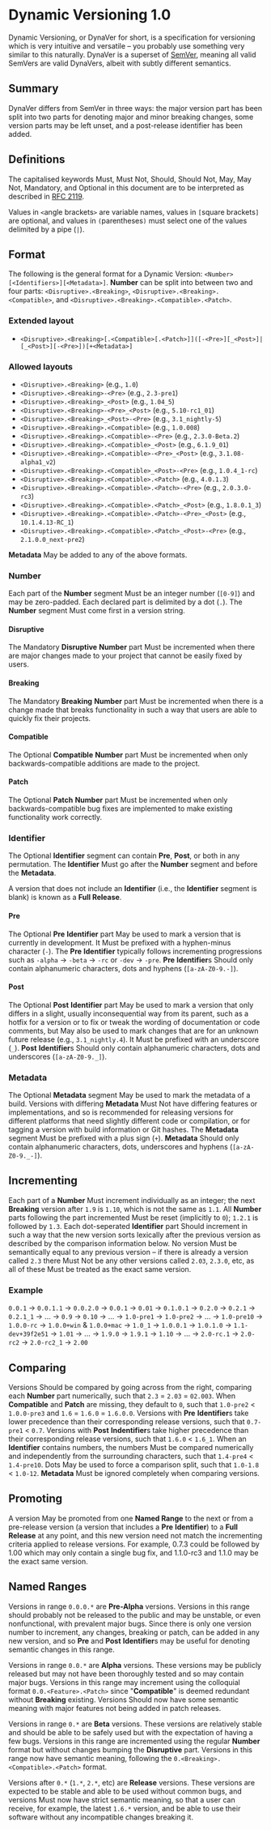 # Dynamic Versioning 1.0

Dynamic Versioning, or DynaVer for short, is a specification for versioning which is very intuitive and versatile &ndash; you probably use something very similar to this naturally.
DynaVer is a superset of [SemVer](https://github.com/semver/semver), meaning all valid SemVers are valid DynaVers, albeit with subtly different semantics.

## Summary
DynaVer differs from SemVer in three ways: the major version part has been split into two parts for denoting major and minor breaking changes, some version parts may be left unset, and a post-release identifier has been added.

## Definitions
The capitalised keywords Must, Must Not, Should, Should Not, May, May Not, Mandatory, and Optional in this document are to be interpreted as described in [RFC 2119](https://datatracker.ietf.org/doc/html/rfc2119).

Values in `<`angle brackets`>` are variable names, values in `[`square brackets`]` are optional, and values in `(`parentheses`)` must select one of the values delimited by a pipe (`|`).

## Format
The following is the general format for a Dynamic Version: `<Number>[<Identifiers>][<Metadata>]`. **Number** can be split into between two and four parts: `<Disruptive>.<Breaking>`, `<Disruptive>.<Breaking>.<Compatible>`, and `<Disruptive>.<Breaking>.<Compatible>.<Patch>`.

### Extended layout
- `<Disruptive>.<Breaking>[.<Compatible>[.<Patch>]]([-<Pre>][_<Post>]|[_<Post>][-<Pre>])[+<Metadata>]`

### Allowed layouts
- `<Disruptive>.<Breaking>` (e.g., `1.0`)
- `<Disruptive>.<Breaking>-<Pre>` (e.g., `2.3-pre1`)
- `<Disruptive>.<Breaking>_<Post>` (e.g., `1.04_5`)
- `<Disruptive>.<Breaking>-<Pre>_<Post>` (e.g., `5.10-rc1_01`)
- `<Disruptive>.<Breaking>_<Post>-<Pre>` (e.g., `3.1_nightly-5`)
- `<Disruptive>.<Breaking>.<Compatible>` (e.g., `1.0.008`)
- `<Disruptive>.<Breaking>.<Compatible>-<Pre>` (e.g., `2.3.0-Beta.2`)
- `<Disruptive>.<Breaking>.<Compatible>_<Post>` (e.g., `6.1.9_01`)
- `<Disruptive>.<Breaking>.<Compatible>-<Pre>_<Post>` (e.g., `3.1.08-alpha1_v2`)
- `<Disruptive>.<Breaking>.<Compatible>_<Post>-<Pre>` (e.g., `1.0.4_1-rc`)
- `<Disruptive>.<Breaking>.<Compatible>.<Patch>` (e.g., `4.0.1.3`)
- `<Disruptive>.<Breaking>.<Compatible>.<Patch>-<Pre>` (e.g., `2.0.3.0-rc3`)
- `<Disruptive>.<Breaking>.<Compatible>.<Patch>_<Post>` (e.g., `1.8.0.1_3`)
- `<Disruptive>.<Breaking>.<Compatible>.<Patch>-<Pre>_<Post>` (e.g., `10.1.4.13-RC_1`)
- `<Disruptive>.<Breaking>.<Compatible>.<Patch>_<Post>-<Pre>` (e.g., `2.1.0.0_next-pre2`)

**Metadata** May be added to any of the above formats.

### Number

Each part of the **Number** segment Must be an integer number (`[0-9]`) and may be zero-padded. Each declared part is delimited by a dot (`.`). The **Number** segment Must come first in a version string.

#### Disruptive
The Mandatory **Disruptive** **Number** part Must be incremented when there are major changes made to your project that cannot be easily fixed by users.

#### Breaking
The Mandatory **Breaking** **Number** part Must be incremented when there is a change made that breaks functionality in such a way that users are able to quickly fix their projects.

#### Compatible
The Optional **Compatible** **Number** part Must be incremented when only backwards-compatible additions are made to the project.

#### Patch
The Optional **Patch** **Number** part Must be incremented when only backwards-compatible bug fixes are implemented to make existing functionality work correctly.

### Identifier

The Optional **Identifier** segment can contain **Pre**, **Post**, or both in any permutation. The **Identifier** Must go after the **Number** segment and before the **Metadata**.

A version that does not include an **Identifier** (i.e., the **Identifier** segment is blank) is known as a **Full Release**.

#### Pre
The Optional **Pre** **Identifier** part May be used to mark a version that is currently in development. It Must be prefixed with a hyphen-minus character (`-`). The **Pre** **Identifier** typically follows incrementing progressions such as `-alpha` &rarr; `-beta` &rarr; `-rc` or `-dev` &rarr; `-pre`. **Pre** **Identifier**s Should only contain alphanumeric characters, dots and hyphens (`[a-zA-Z0-9.-]`).

#### Post
The Optional **Post** **Identifier** part May be used to mark a version that only differs in a slight, usually inconsequential way from its parent, such as a hotfix for a version or to fix or tweak the wording of documentation or code comments, but May also be used to mark changes that are for an unknown future release (e.g., `3.1_nightly.4`). It Must be prefixed with an underscore (`_`). **Post** **Identifier**s Should only contain alphanumeric characters, dots and underscores (`[a-zA-Z0-9._]`).

### Metadata
The Optional **Metadata** segment May be used to mark the metadata of a build. Versions with differing **Metadata** Must Not have differing features or implementations, and so is recommended for releasing versions for different platforms that need slightly different code or compilation, or for tagging a version with build information or Git hashes. The **Metadata** segment Must be prefixed with a plus sign (`+`). **Metadata** Should only contain alphanumeric characters, dots, underscores and hyphens (`[a-zA-Z0-9._-]`).

## Incrementing
Each part of a **Number** Must increment individually as an integer; the next **Breaking** version after `1.9` is `1.10`, which is not the same as `1.1`. All **Number** parts following the part incremented Must be reset (implicitly to `0`); `1.2.1` is followed by `1.3`. Each dot-seperated **Identifier** part Should increment in such a way that the new version sorts lexically after the previous version as described by the comparison information below. No version Must be semantically equal to any previous version &ndash; if there is already a version called `2.3` there Must Not be any other versions called `2.03`, `2.3.0`, etc, as all of these Must be treated as the exact same version.

### Example
`0.0.1` &rarr; `0.0.1.1` &rarr; `0.0.2.0` &rarr; `0.0.1` &rarr; `0.01` &rarr; `0.1.0.1` &rarr; `0.2.0` &rarr; `0.2.1` &rarr; `0.2.1_1` &rarr; ... &rarr; `0.9` &rarr; `0.10` &rarr; ... &rarr; `1.0-pre1` &rarr; `1.0-pre2` &rarr; ... &rarr; `1.0-pre10` &rarr; `1.0.0-rc` &rarr; `1.0.0+win` & `1.0.0+mac` &rarr; `1.0_1` &rarr; `1.0.0.1` &rarr; `1.0.1.0` &rarr; `1.1-dev+39f2e51` &rarr; `1.01` &rarr; ... &rarr; `1.9.0` &rarr; `1.9.1` &rarr; `1.10` &rarr; ... &rarr; `2.0-rc.1` &rarr; `2.0-rc2` &rarr; `2.0-rc2_1` &rarr; `2.00`

## Comparing
Versions Should be compared by going across from the right, comparing each **Number** part numerically, such that `2.3` = `2.03` = `02.003`. When **Compatible** and **Patch** are missing, they default to `0`, such that `1.0-pre2` < `1.0.0-pre3` and `1.6` = `1.6.0` = `1.6.0.0`. Versions with **Pre** **Identifier**s take lower precedence than their corresponding release versions, such that `0.7-pre1` < `0.7`. Versions with **Post** **Indentifier**s take higher precedence than their corresponding release versions, such that `1.6.0` < `1.6_1`. When an **Identifier** contains numbers, the numbers Must be compared numerically and independently from the surrounding characters, such that `1.4-pre4` < `1.4-pre10`. Dots May be used to force a comparison split, such that `1.0-1.8` < `1.0-12`. **Metadata** Must be ignored completely when comparing versions.

## Promoting
A version May be promoted from one **Named Range** to the next or from a pre-release version (a version that includes a **Pre** **Identifier**) to a **Full Release** at any point, and this new version need not match the incrementing criteria applied to release versions. For example, 0.7.3 could be followed by 1.00 which may only contain a single bug fix, and 1.1.0-rc3 and 1.1.0 may be the exact same version.

## Named Ranges
Versions in range `0.0.0.*` are **Pre-Alpha** versions. Versions in this range should probably not be released to the public and may be unstable, or even nonfunctional, with prevalent major bugs. Since there is only one version number to increment, any changes, breaking or patch, can be added in any new version, and so **Pre** and **Post** **Identifier**s may be useful for denoting semantic changes in this range.

Versions in range `0.0.*` are **Alpha** versions. These versions may be publicly released but may not have been thoroughly tested and so may contain major bugs. Versions in this range may increment using the colloquial format `0.0.<Feature>.<Patch>` since "**Compatible**" is deemed redundant without **Breaking** existing. Versions Should now have some semantic meaning with major features not being added in patch releases.

Versions in range `0.*` are **Beta** versions. These versions are relatively stable and should be able to be safely used but with the expectation of having a few bugs. Versions in this range are incremented using the regular **Number** format but without changes bumping the **Disruptive** part. Versions in this range now have semantic meaning, following the `0.<Breaking>.<Compatible>.<Patch>` format.

Versions after `0.*` (`1.*`, `2.*`, etc) are **Release** versions. These versions are expected to be stable and able to be used without common bugs, and versions Must now have strict semantic meaning, so that a user can receive, for example, the latest `1.6.*` version, and be able to use their software without any incompatible changes breaking it.
